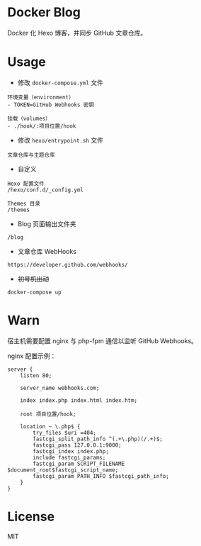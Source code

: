 # Docker Blog

Docker 化 Hexo 博客，并同步 GitHub 文章仓库。

# Usage

- 修改 `docker-compose.yml` 文件

```
环境变量（environment）
- TOKEN=GitHub Webhooks 密钥

挂载（volumes）
- ./hook/:项目位置/hook
```

- 修改 `hexo/entrypoint.sh` 文件

```
文章仓库与主题仓库
```

- 自定义

```
Hexo 配置文件
/hexo/conf.d/_config.yml

Themes 目录
/themes
```

- Blog 页面输出文件夹

```
/blog
```

- 文章仓库 WebHooks

```
https://developer.github.com/webhooks/
```

- ~~初号机出动~~

```
docker-compose up
```

# Warn

宿主机需要配置 nginx 与 php-fpm 通信以监听 GitHub Webhooks。

nginx 配置示例：

```
server {
    listen 80;

    server_name webhooks.com;

    index index.php index.html index.htm;

    root 项目位置/hook;

    location ~ \.php$ {
        try_files $uri =404;
        fastcgi_split_path_info ^(.+\.php)(/.+)$;
        fastcgi_pass 127.0.0.1:9000;
        fastcgi_index index.php;
        include fastcgi_params;
        fastcgi_param SCRIPT_FILENAME $document_root$fastcgi_script_name;
        fastcgi_param PATH_INFO $fastcgi_path_info;
    }
}
```

# License

MIT

